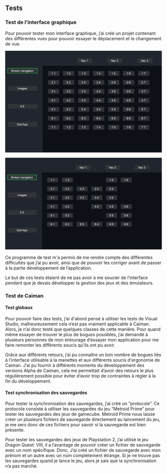 ## Tests


### Test de l’interface graphique

Pour pouvoir tester mon interface graphique, j’ai créé un projet contenant des différentes vues pour pouvoir essayer le déplacement et le changement de vue.

![alt_text](images/test_caiman_interface_1.png "image_tooltip")


![alt_text](images/test_caiman_interface_2.png "image_tooltip")


Ce programme de test m'a permis de me rendre compte des différentes difficultés que j’ai pu avoir, ainsi que de pouvoir les corriger avant de passer à la partie développement de l’application.

Le but de ces tests étaient de ne pas avoir à me soucier de l’interface pendant que je devais développer la gestion des jeux et des émulateurs.


### Test de Caiman


#### Test globaux

Pour pouvoir faire des tests, j’ai d'abord pensé à utiliser les tests de Visual Studio, malheureusement cela n’est pas vraiment applicable à Caiman. Alors, je n’ai donc testé que quelques classes de cette manière. Pour quand même essayer de trouver le plus de bogues possibles, j’ai demandé à plusieurs personnes de mon entourage d’essayer mon application pour me faire remonter les différents soucis qu’ils ont pu avoir.

Grâce aux différents retours, j’ai pu connaître un bon nombre de bogues liés à l’interface utilisable à la manettes et aux différents soucis d'ergonomie de Caiman. J’ai pu fournir à différents moments du développement des versions Alpha de Caiman, cela me permettait d’avoir des retours le plus régulièrement possible pour éviter d’avoir trop de contraintes à régler à la fin du développement. 


#### Test synchronisation des sauvegardes

Pour tester la synchronisation des sauvegardes, j’ai créé un “protocole”. Ce protocole consiste à utiliser les sauvegardes du jeu “Metroid Prime” pour tester les sauvegardes des jeux de gamecube. Metroid Prime nous laisse créer un plusieurs fichiers de sauvegarde directement au lancement du jeu, je me sers donc de ces fichiers pour savoir si la sauvegarde est bien présente.

Pour tester les sauvegardes des jeux de Playstation 2, j’ai utilisé le jeu Dragon Quest: VIII, il a l’avantage de pouvoir créer un fichier de sauvegarde avec un nom spécifique. Donc, J’ai créé un fichier de sauvegarde avec mon prénom et un autre avec un nom complètement étrange. Si je ne trouve pas les sauvegardes quand je lance le jeu, alors je sais que la synchronisation n’a pas marché.

